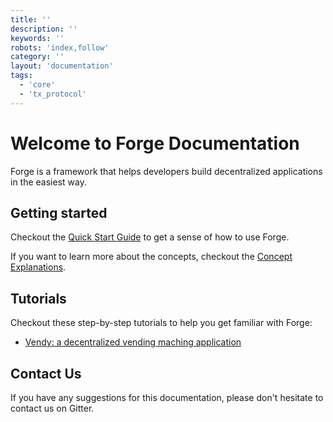 ```yaml
---
title: ''
description: ''
keywords: ''
robots: 'index,follow'
category: ''
layout: 'documentation'
tags:
  - 'core'
  - 'tx_protocol'
---
```


# Welcome to Forge Documentation

Forge is a framework that helps developers build decentralized applications in the easiest way.

## Getting started

Checkout the [Quick Start Guide](quickstart) to get a sense of how to use Forge.

If you want to learn more about the concepts, checkout the [Concept Explanations](concepts).

## Tutorials

Checkout these step-by-step tutorials to help you get familiar with Forge:

- [Vendy: a decentralized vending maching application](https://www.arcblock.io/en/post/2019/09/01/overview-of-vending-machine-dapp)

## Contact Us

If you have any suggestions for this documentation, please don't hesitate to contact us on Gitter.
